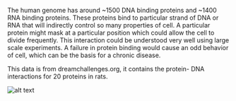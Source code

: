 The human genome has around ~1500 DNA binding proteins and ~1400 RNA binding proteins. These proteins bind to particular strand of DNA or RNA that will indirectly control so many properties of cell. A particular protein might mask at a particular position which could allow the cell to divide frequently. This interaction could be understood very well using large scale experiments. A failure in protein binding would cause an odd behavior of cell, which can be the basis for a chronic disease.

This data is from dreamchallenges.org, it contains the protein- DNA interactions for 20 proteins in rats. 

![alt text](protein-bindign.png "Protein binding")